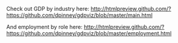 Check out GDP by industry here:
http://htmlpreview.github.com/?https://github.com/dpinney/gdpviz/blob/master/main.html

And employment by role here:
http://htmlpreview.github.com/?https://github.com/dpinney/gdpviz/blob/master/employment.html
